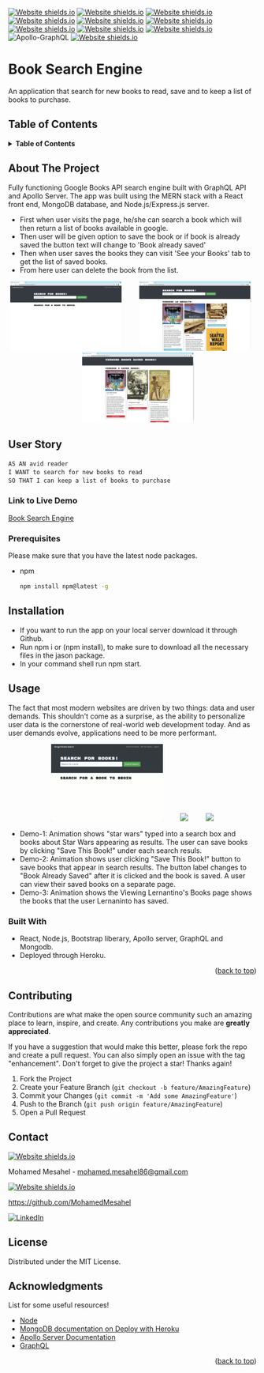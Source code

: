 <div id="top"></div>

<!-- Badges -->
[![Website shields.io](https://img.shields.io/badge/React-20232A?style=for-the-badge&logo=react&logoColor=61DAFB)](http://shields.io/)
[![Website shields.io](https://img.shields.io/badge/Bootstrap-563D7C?style=for-the-badge&logo=bootstrap&logoColor=white)](http://shields.io/)
[![Website shields.io](https://img.shields.io/badge/MongoDB-4EA94B?style=for-the-badge&logo=mongodb&logoColor=white)](http://shields.io/)
[![Website shields.io](https://badges.aleen42.com/src/javascript.svg)](http://shields.io/)
[![Website shields.io](https://img.shields.io/badge/LICENSE-MIT-green)](http://shields.io/)
[![Website shields.io](https://badges.aleen42.com/src/node.svg)](http://shields.io/)
[![Website shields.io](https://badges.aleen42.com/src/npm.svg)](http://shields.io/)
[![Website shields.io](https://img.shields.io/badge/Express.js-000000?style=for-the-badge&logo=express&logoColor=white)](http://shields.io/)
[![Website shields.io](https://img.shields.io/badge/Heroku-430098?style=for-the-badge&logo=heroku&logoColor=white)](http://shields.io/)
![Apollo-GraphQL](https://img.shields.io/badge/-ApolloGraphQL-311C87?style=for-the-badge&logo=apollo-graphql)
[![Website shields.io](https://img.shields.io/badge/GraphQl-E10098?style=for-the-badge&logo=graphql&logoColor=white)](http://shields.io/)

# Book Search Engine
An application that search for new books to read, save and to keep a list of books to purchase.

## Table of Contents
<!-- TABLE OF CONTENTS -->
<details>
  <summary><strong>Table of Contents</strong></summary>
  <ol>
    <li>
      <a href="#about-the-project">About The Project</a>
      <ul>
        <li><a href="#built-with">Built With</a></li>
      </ul>
    </li>
    <li><a href="#user-story">User Story</a></li>
    <li><a href="#link-to-live-demo">Link to Live Demo</a></li>
    <li><a href="#usage">Usage</a></li>
    <li><a href="#prerequisites">Prerequisites</a></li>
    <li><a href="#installation">Installation</a></li>
    <li><a href="#contributing">Contributing</a></li>
    <li><a href="#license">License</a></li>
    <li><a href="#contact">Contact</a></li>
    <li><a href="#acknowledgments">Acknowledgments</a></li>
  </ol>
</details>

## About The Project 
Fully functioning Google Books API search engine built with GraphQL API and Apollo Server. The app was built using the MERN stack with a React front end, MongoDB database, and Node.js/Express.js server.
- First when user visits the page, he/she can search a book which will then return a list of books available in google.
- Then user will be given option to save the book or if book is already saved the button text will change to 'Book already saved'
- Then when user saves the books they can visit 'See your Books' tab to get the list of saved books.
- From here user can delete the book from the list.

<p align="center">
  <img  src="./client/public/assets/main.png" width="45%"> 
&nbsp; &nbsp; &nbsp; &nbsp;
  <img  src="./client/public/assets/saved.png" width="45%">
&nbsp; &nbsp; &nbsp; &nbsp;
  <img  src="./client/public/assets/delete.png" width="45%">

</p>

## User Story

```md
AS AN avid reader
I WANT to search for new books to read
SO THAT I can keep a list of books to purchase
```
### Link to Live Demo
[Book Search Engine](https://book-search-enginem.herokuapp.com/)

### Prerequisites

Please make sure that you have the latest node packages.
* npm
  ```sh
  npm install npm@latest -g
  ```

## Installation
- If you want to run the app on your local server download it through Github.
- Run npm i or (npm install), to make sure to download all the necessary files in the jason package.
- In your command shell run npm start.

## Usage 
The fact that most modern websites are driven by two things: data and user demands. This shouldn't come as a surprise, as the ability to personalize user data is the cornerstone of real-world web development today. And as user demands evolve, applications need to be more performant.

<p align="center">
  <img  src="./client/public/assets/demo1.gif" width="45%"> 
&nbsp; &nbsp; &nbsp; &nbsp;
  <img  src="./client/public/assets/demo2.gif" width="45%">
&nbsp; &nbsp; &nbsp; &nbsp;
  <img  src="./client/public/assets/demo3.gif" width="45%">
</p>

* Demo-1: Animation shows "star wars" typed into a search box and books about Star Wars appearing as results.
The user can save books by clicking "Save This Book!" under each search resuls.
* Demo-2: Animation shows user clicking "Save This Book!" button to save books that appear in search results. The button label changes to "Book Already Saved" after it is clicked and the book is saved.
A user can view their saved books on a separate page.
* Demo-3: Animation shows the Viewing Lernantino's Books page shows the books that the user Lernaninto has saved.

### Built With

* React, Node.js, Bootstrap liberary, Apollo server, GraphQL and Mongodb.
* Deployed through Heroku.
<p align="right">(<a href="#top">back to top</a>)</p>

## Contributing

Contributions are what make the open source community such an amazing place to learn, inspire, and create. Any contributions you make are **greatly appreciated**.

If you have a suggestion that would make this better, please fork the repo and create a pull request. You can also simply open an issue with the tag "enhancement".
Don't forget to give the project a star! Thanks again!

1. Fork the Project
2. Create your Feature Branch (`git checkout -b feature/AmazingFeature`)
3. Commit your Changes (`git commit -m 'Add some AmazingFeature'`)
4. Push to the Branch (`git push origin feature/AmazingFeature`)
5. Open a Pull Request


<!-- CONTACT -->
## Contact
[![Website shields.io](https://img.shields.io/badge/Gmail-D14836?style=for-the-badge&logo=gmail&logoColor=white)](http://shields.io/)

Mohamed Mesahel - mohamed.mesahel86@gmail.com

[![Website shields.io](https://img.shields.io/badge/GitHub-100000?style=for-the-badge&logo=github&logoColor=white)](http://shields.io/)

https://github.com/MohamedMesahel

[![LinkedIn][linkedin-shield]][linkedin-url] 

<!-- LICENSE -->
## License

Distributed under the MIT License. 
<!-- ACKNOWLEDGMENTS -->
## Acknowledgments

List for some useful resources!
* [Node](https://node-app.com/)
* [MongoDB documentation on Deploy with Heroku](https://www.mongodb.com/developer/how-to/use-atlas-on-heroku/)
* [Apollo Server Documentation](https://www.apollographql.com/docs/)
* [GraphQL](https://graphql.org/code/)



<p align="right">(<a href="#top">back to top</a>)</p>

<!-- MARKDOWN LINKS & IMAGES -->
<!-- https://www.markdownguide.org/basic-syntax/#reference-style-links -->
[linkedin-shield]: https://img.shields.io/badge/LinkedIn-0077B5?style=for-the-badge&logo=linkedin&logoColor=white
[linkedin-url]: https://www.linkedin.com/in/mohamed-mesahel-pmp-570a0423/
